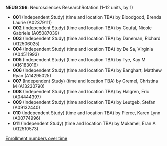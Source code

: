 **NEUG 296**: Neurosciences ResearchRotation (1–12 units, by 1)

- **001** (Independent Study) (time and location TBA) by Bloodgood, Brenda Laurie (A02379111)
- **002** (Independent Study) (time and location TBA) by Coufal, Nicole Gabriele (A05087039)
- **003** (Independent Study) (time and location TBA) by Daneman, Richard (A12506025)
- **004** (Independent Study) (time and location TBA) by De Sa, Virginia (A04511993)
- **005** (Independent Study) (time and location TBA) by Tye, Kay M (A16183016)
- **006** (Independent Study) (time and location TBA) by Banghart, Matthew Ryan (A14295025)
- **007** (Independent Study) (time and location TBA) by Gremel, Christina M (A13230790)
- **008** (Independent Study) (time and location TBA) by Halgren, Eric (A04444397)
- **009** (Independent Study) (time and location TBA) by Leutgeb, Stefan (A09132440)
- **010** (Independent Study) (time and location TBA) by Pierce, Karen Lynn (A00774996)
- **011** (Independent Study) (time and location TBA) by Mukamel, Eran A (A12510573)

[Enrollment numbers over time](./NEUG296.tsv)
